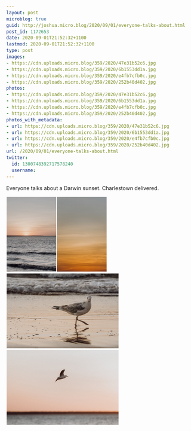 ```yaml
---
layout: post
microblog: true
guid: http://joshua.micro.blog/2020/09/01/everyone-talks-about.html
post_id: 1172653
date: 2020-09-01T21:52:32+1100
lastmod: 2020-09-01T21:52:32+1100
type: post
images:
- https://cdn.uploads.micro.blog/359/2020/47e31b52c6.jpg
- https://cdn.uploads.micro.blog/359/2020/6b1553dd1a.jpg
- https://cdn.uploads.micro.blog/359/2020/e4fb7cfb0c.jpg
- https://cdn.uploads.micro.blog/359/2020/252b40d402.jpg
photos:
- https://cdn.uploads.micro.blog/359/2020/47e31b52c6.jpg
- https://cdn.uploads.micro.blog/359/2020/6b1553dd1a.jpg
- https://cdn.uploads.micro.blog/359/2020/e4fb7cfb0c.jpg
- https://cdn.uploads.micro.blog/359/2020/252b40d402.jpg
photos_with_metadata:
- url: https://cdn.uploads.micro.blog/359/2020/47e31b52c6.jpg
- url: https://cdn.uploads.micro.blog/359/2020/6b1553dd1a.jpg
- url: https://cdn.uploads.micro.blog/359/2020/e4fb7cfb0c.jpg
- url: https://cdn.uploads.micro.blog/359/2020/252b40d402.jpg
url: /2020/09/01/everyone-talks-about.html
twitter:
  id: 1300748392717578240
  username: 
---
```

Everyone talks about a Darwin sunset. Charlestown delivered.

<a href="https://joshwithers.blog/uploads/2020/47e31b52c6.jpg"><img src="uploads/2020/47e31b52c6.jpg" width="600" height="900" alt="" style="display: inline-block; max-height: 200px; width: auto; padding: 1px;" class="sunlit_image" /></a><a href="https://joshwithers.blog/uploads/2020/6b1553dd1a.jpg"><img src="uploads/2020/6b1553dd1a.jpg" width="600" height="900" alt="" style="display: inline-block; max-height: 200px; width: auto; padding: 1px;" class="sunlit_image" /></a><a href="https://joshwithers.blog/uploads/2020/e4fb7cfb0c.jpg"><img src="uploads/2020/e4fb7cfb0c.jpg" width="600" height="400" alt="" style="display: inline-block; max-height: 200px; width: auto; padding: 1px;" class="sunlit_image" /></a><a href="https://joshwithers.blog/uploads/2020/252b40d402.jpg"><img src="uploads/2020/252b40d402.jpg" width="600" height="399" alt="" style="display: inline-block; max-height: 200px; width: auto; padding: 1px;" class="sunlit_image" /></a>
